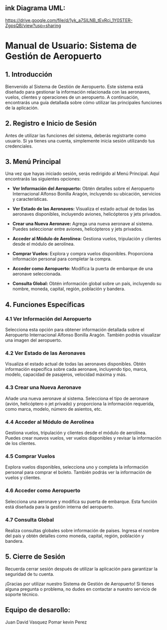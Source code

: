 ## ink Diagrama UML:
https://drive.google.com/file/d/1yk_a7SlLNB_tEvRcj_1Y0STER-ZgpsQB/view?usp=sharing
# Manual de Usuario: Sistema de Gestión de Aeropuerto

## 1. Introducción

Bienvenido al Sistema de Gestión de Aeropuerto. Este sistema está diseñado para gestionar la información relacionada con las aeronaves, vuelos, clientes y operaciones de un aeropuerto. A continuación, encontrarás una guía detallada sobre cómo utilizar las principales funciones de la aplicación.

## 2. Registro e Inicio de Sesión

Antes de utilizar las funciones del sistema, deberás registrarte como usuario. Si ya tienes una cuenta, simplemente inicia sesión utilizando tus credenciales.

## 3. Menú Principal

Una vez que hayas iniciado sesión, serás redirigido al Menú Principal. Aquí encontrarás las siguientes opciones:

- **Ver Información del Aeropuerto:** Obtén detalles sobre el Aeropuerto Internacional Alfonso Bonilla Aragón, incluyendo su ubicación, servicios y características.

- **Ver Estado de las Aeronaves:** Visualiza el estado actual de todas las aeronaves disponibles, incluyendo aviones, helicópteros y jets privados.

- **Crear una Nueva Aeronave:** Agrega una nueva aeronave al sistema. Puedes seleccionar entre aviones, helicópteros y jets privados.

- **Acceder al Módulo de Aerolínea:** Gestiona vuelos, tripulación y clientes desde el módulo de aerolínea.

- **Comprar Vuelos:** Explora y compra vuelos disponibles. Proporciona información personal para completar la compra.

- **Acceder como Aeropuerto:** Modifica la puerta de embarque de una aeronave seleccionada.

- **Consulta Global:** Obtén información global sobre un país, incluyendo su nombre, moneda, capital, región, población y bandera.

## 4. Funciones Específicas

### 4.1 Ver Información del Aeropuerto

Selecciona esta opción para obtener información detallada sobre el Aeropuerto Internacional Alfonso Bonilla Aragón. También podrás visualizar una imagen del aeropuerto.

### 4.2 Ver Estado de las Aeronaves

Visualiza el estado actual de todas las aeronaves disponibles. Obtén información específica sobre cada aeronave, incluyendo tipo, marca, modelo, capacidad de pasajeros, velocidad máxima y más.

### 4.3 Crear una Nueva Aeronave

Añade una nueva aeronave al sistema. Selecciona el tipo de aeronave (avión, helicóptero o jet privado) y proporciona la información requerida, como marca, modelo, número de asientos, etc.

### 4.4 Acceder al Módulo de Aerolínea

Gestiona vuelos, tripulación y clientes desde el módulo de aerolínea. Puedes crear nuevos vuelos, ver vuelos disponibles y revisar la información de los clientes.

### 4.5 Comprar Vuelos

Explora vuelos disponibles, selecciona uno y completa la información personal para comprar el boleto. También podrás ver la información de vuelos y clientes.

### 4.6 Acceder como Aeropuerto

Selecciona una aeronave y modifica su puerta de embarque. Esta función está diseñada para la gestión interna del aeropuerto.

### 4.7 Consulta Global

Realiza consultas globales sobre información de países. Ingresa el nombre del país y obtén detalles como moneda, capital, región, población y bandera.

## 5. Cierre de Sesión

Recuerda cerrar sesión después de utilizar la aplicación para garantizar la seguridad de tu cuenta.

¡Gracias por utilizar nuestro Sistema de Gestión de Aeropuerto! Si tienes alguna pregunta o problema, no dudes en contactar a nuestro servicio de soporte técnico.

## Equipo de desarollo:
Juan David Vasquez Pomar
kevin Perez

